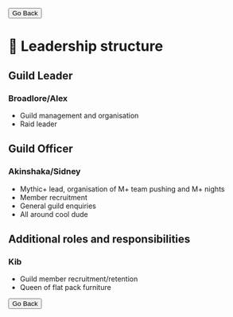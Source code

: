 <head>
<link rel="stylesheet" type="text/css" href="/css/main.css">
</head>

<button onclick="history.back()">Go Back</button>  
# :crown: Leadership structure

## Guild Leader

### Broadlore/Alex

- Guild management and organisation  
- Raid leader

## Guild Officer

### Akinshaka/Sidney

- Mythic+ lead, organisation of M+ team pushing and M+ nights  
- Member recruitment  
- General guild enquiries  
- All around cool dude 

## Additional roles and responsibilities

### Kib

- Guild member recruitment/retention
- Queen of flat pack furniture

<button onclick="history.back()">Go Back</button>

